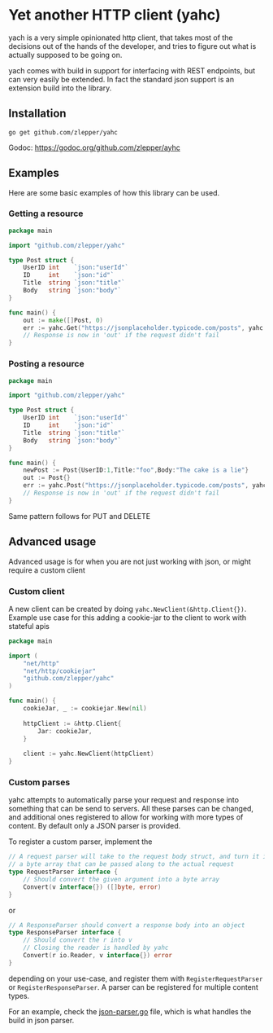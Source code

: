 # Yet another HTTP client (yahc)

yach is a very simple opinionated http client, that takes most of the decisions 
out of the hands of the developer, and tries to figure out what is actually 
supposed to be going on. 

yach comes with build in support for interfacing with REST endpoints, but can 
very easily be extended. In fact the standard json support is an extension 
build into the library. 

## Installation

```
go get github.com/zlepper/yahc
```

Godoc: https://godoc.org/github.com/zlepper/ayhc

## Examples
Here are some basic examples of how this library can be used. 

### Getting a resource
```go
package main

import "github.com/zlepper/yahc"

type Post struct {
	UserID int    `json:"userId"`
	ID     int    `json:"id"`
	Title  string `json:"title"`
	Body   string `json:"body"`
}

func main() {
	out := make([]Post, 0)
	err := yahc.Get("https://jsonplaceholder.typicode.com/posts", yahc.NoOptions, &out)
	// Response is now in 'out' if the request didn't fail
}
```

### Posting a resource
```go
package main

import "github.com/zlepper/yahc"

type Post struct {
	UserID int    `json:"userId"`
	ID     int    `json:"id"`
	Title  string `json:"title"`
	Body   string `json:"body"`
}

func main() {
	newPost := Post{UserID:1,Title:"foo",Body:"The cake is a lie"}
	out := Post{}
	err := yahc.Post("https://jsonplaceholder.typicode.com/posts", yahc.NoOptions, newPost, &out)
	// Response is now in 'out' if the request didn't fail
}
```

Same pattern follows for PUT and DELETE

## Advanced usage
Advanced usage is for when you are not just working with json, or might require a custom client

### Custom client
A new client can be created by doing `yahc.NewClient(&http.Client{})`. 
Example use case for this adding a cookie-jar to the client to work
with stateful apis

```go
package main

import (
    "net/http"
    "net/http/cookiejar"
    "github.com/zlepper/yahc"
)

func main() {
    cookieJar, _ := cookiejar.New(nil)
    
    httpClient := &http.Client{
        Jar: cookieJar,
    }
    
    client := yahc.NewClient(httpClient)
}
```

### Custom parses
yahc attempts to automatically parse your request and response into 
something that can be send to servers. All these parses can be changed, 
and additional ones registered to allow for working with more types of
content. By default only a JSON parser is provided.

To register a custom parser, implement the 
```go
// A request parser will take to the request body struct, and turn it into
// a byte array that can be passed along to the actual request
type RequestParser interface {
	// Should convert the given argument into a byte array
	Convert(v interface{}) ([]byte, error)
}
```

or 
```go
// A ResponseParser should convert a response body into an object
type ResponseParser interface {
	// Should convert the r into v
	// Closing the reader is handled by yahc
	Convert(r io.Reader, v interface{}) error
}
```

depending on your use-case, and register them with 
`RegisterRequestParser` or `RegisterResponseParser`. 
A parser can be registered for multiple content types. 

For an example, check the [json-parser.go](json-parser.go) file,
which is what handles the build in json parser.
